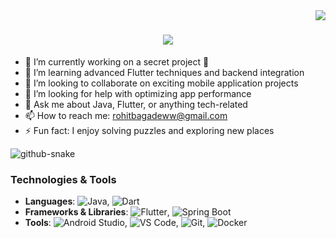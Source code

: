 <img align="right" src="https://visitor-badge.laobi.icu/badge?page_id=salesp07.salesp07" />

<h1 align="center">
    <img src="https://readme-typing-svg.herokuapp.com/?font=Righteous&size=35&center=true&vCenter=true&width=500&height=70&duration=4000&lines=Hi+There!+👋;+I'm+Rohit+Bagade!;" />
</h1>

<!--
**Roht5/Roht5** is a ✨ _special_ ✨ repository because its `README.md` (this file) appears on your GitHub profile.

Here are some ideas to get you started:

- 🔭 I’m currently working on ...
- 🌱 I’m currently learning ...
- 👯 I’m looking to collaborate on ...
- 🤔 I’m looking for help with ...
- 💬 Ask me about ...
- 📫 How to reach me: ...
- 😄 Pronouns: ...
- ⚡ Fun fact: ...
-->
- 🔭 I’m currently working on a secret project 🤫
- 🌱 I’m learning advanced Flutter techniques and backend integration
- 👯 I’m looking to collaborate on exciting mobile application projects
- 🤔 I’m looking for help with optimizing app performance
- 💬 Ask me about Java, Flutter, or anything tech-related
- 📫 How to reach me: [rohitbagadeww@gmail.com](mailto:rohitbagadeww@gmail.com)
- ⚡ Fun fact: I enjoy solving puzzles and exploring new places

<picture>
  <source media="(prefers-color-scheme: dark)" srcset="github-snake-dark.svg" />
  <source media="(prefers-color-scheme: light)" srcset="github-snake.svg" />
  <img alt="github-snake" src="github-snake.svg" />
</picture>
  
### Technologies & Tools
- **Languages**: ![Java](https://img.shields.io/badge/Java-ED8B00?style=for-the-badge&logo=java&logoColor=white), ![Dart](https://img.shields.io/badge/Dart-0175C2?style=for-the-badge&logo=dart&logoColor=white)
- **Frameworks & Libraries**: ![Flutter](https://img.shields.io/badge/Flutter-02569B?style=for-the-badge&logo=flutter&logoColor=white), ![Spring Boot](https://img.shields.io/badge/Spring_Boot-6DB33F?style=for-the-badge&logo=spring-boot&logoColor=white)
- **Tools**: ![Android Studio](https://img.shields.io/badge/Android_Studio-3DDC84?style=for-the-badge&logo=android-studio&logoColor=white), ![VS Code](https://img.shields.io/badge/VS_Code-007ACC?style=for-the-badge&logo=visual-studio-code&logoColor=white), ![Git](https://img.shields.io/badge/Git-F05032?style=for-the-badge&logo=git&logoColor=white), ![Docker](https://img.shields.io/badge/Docker-2496ED?style=for-the-badge&logo=docker&logoColor=white)

